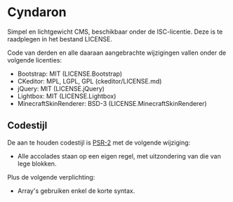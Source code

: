 # Cyndaron
Simpel en lichtgewicht CMS, beschikbaar onder de ISC-licentie. Deze is te raadplegen in het bestand LICENSE.

Code van derden en alle daaraan aangebrachte wijzigingen vallen onder de volgende licenties:
- Bootstrap: MIT (LICENSE.Bootstrap)
- CKeditor: MPL, LGPL, GPL (ckeditor/LICENSE.md)
- jQuery: MIT (LICENSE.jQuery)
- Lightbox: MIT (LICENSE.Lightbox)
- MinecraftSkinRenderer: BSD-3 (LICENSE.MinecraftSkinRenderer)

## Codestijl
De aan te houden codestijl is [PSR-2](http://www.php-fig.org/psr/psr-2/) met de volgende wijziging:
- Alle accolades staan op een eigen regel, met uitzondering van die van lege blokken.

Plus de volgende verplichting:
- Array's gebruiken enkel de korte syntax. 
